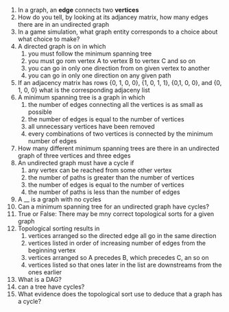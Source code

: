 1. In a graph, an **edge** connects two **vertices**
2. How do you tell, by looking at its adjancey matrix, how many edges there are in an undirected graph
3. In a game simulation, what graph entity corresponds to a choice about what choice to make?
4. A directed graph is on in which
    1. you must follow the minimum spanning tree
    2. you must go rom vertex A to vertex B to vertex C and so on
    3. you can go in only one direction from on given vertex to another
    4. you can go in only one direction on any given path
5. If an adjacency matrix has rows {0, 1, 0, 0}, {1, 0, 1, 1}, {0,1, 0, 0}, and {0, 1, 0, 0} what is the corresponding adjaceny list
6. A minimum spanning tree is a graph in which
    1. the number of edges connecting all the vertices is as small as possible
    2. the number of edges is equal to the number of vertices
    3. all unnecessary vertices have been removed
    4. every combinations of two vertices is connected by the minimum number of edges
7. How many different minimum spanning trees are there in an undirected graph of three vertices and three edges
8. An undirected graph must have a cycle if
    1. any vertex can be reached from some other vertex
    2. the number of paths is greater than the number of vertices
    3. the number of edges is equal to the number of vertices
    4. the number of paths is less than the number of edges
9. A __ is a graph with no cycles
10. Can a minimum spanning tree for an undirected graph have cycles?
11. True or False: There may be mny correct topological sorts for a given graph
12. Topological sorting results in
    1. vertices arranged so the directed edge all go in the same direction
    2. vertices listed in order of increasing number of edges from the beginning vertex
    3. vertices arranged so A precedes B, which precedes C, an so on
    4. vertices listed so that ones later in the list are downstreams from the ones earlier
13. What is a DAG?
14. can a tree have cycles?
15. What evidence does the topological sort use to deduce that a graph has a cycle?
